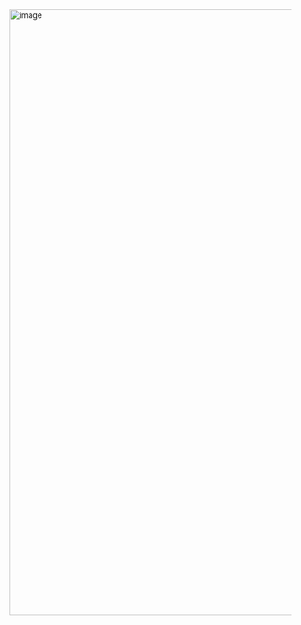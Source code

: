 <img width="1080" alt="image" src="https://github.com/aysenaozcan/Asp.Net-Core-6.0-Project/assets/92749952/5f5ad4d1-d92a-4480-ad40-bc920a38454c">

